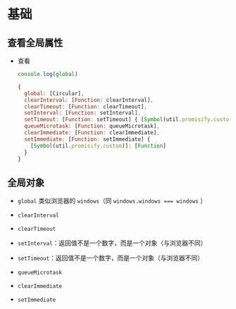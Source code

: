 # 基础

## 查看全局属性

+ 查看

  ```javascript
  console.log(global)

  {
    global: [Circular],
    clearInterval: [Function: clearInterval],
    clearTimeout: [Function: clearTimeout],
    setInterval: [Function: setInterval],
    setTimeout: [Function: setTimeout] { [Symbol(util.promisify.custom)]: [Function] },
    queueMicrotask: [Function: queueMicrotask],
    clearImmediate: [Function: clearImmediate],
    setImmediate: [Function: setImmediate] {
      [Symbol(util.promisify.custom)]: [Function]
    }
  }
  ```

## 全局对象

+ `global` 类似浏览器的 `windows`（同 `windows.windows === windows` ）

+ `clearInterval`

+ `clearTimeout`

+ `setInterval`：返回值不是一个数字，而是一个对象（与浏览器不同）

+ `setTimeout`：返回值不是一个数字，而是一个对象（与浏览器不同）

+ `queueMicrotask`

+ `clearImmediate`

+ `setImmediate`
